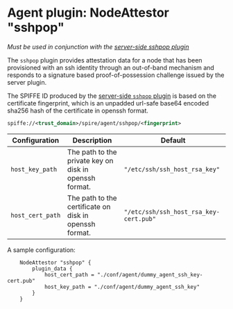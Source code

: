 # Agent plugin: NodeAttestor "sshpop"

*Must be used in conjunction with the [server-side sshpop plugin](plugin_server_nodeattestor_sshpop.md)*

The `sshpop` plugin provides attestation data for a node that has been
provisioned with an ssh identity through an out-of-band mechanism and responds
to a signature based proof-of-possession challenge issued by the server
plugin.

The SPIFFE ID produced by the [server-side `sshpop` plugin](plugin_server_nodeattestor_sshpop.md) is based on the certificate fingerprint,
which is an unpadded url-safe base64 encoded sha256 hash of the certificate in openssh format.

```xml
spiffe://<trust_domain>/spire/agent/sshpop/<fingerprint>
```

| Configuration    | Description                                            | Default                                |
|------------------|--------------------------------------------------------|----------------------------------------|
| `host_key_path`  | The path to the private key on disk in openssh format. | `"/etc/ssh/ssh_host_rsa_key"`          |
| `host_cert_path` | The path to the certificate on disk in openssh format. | `"/etc/ssh/ssh_host_rsa_key-cert.pub"` |

A sample configuration:

```hcl
    NodeAttestor "sshpop" {
        plugin_data {
            host_cert_path = "./conf/agent/dummy_agent_ssh_key-cert.pub"
            host_key_path = "./conf/agent/dummy_agent_ssh_key"
        }
    }
```
